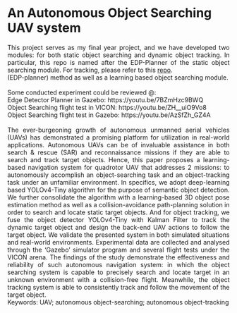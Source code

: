 # An Autonomous Object Searching UAV system
<div align="justify">
This project serves as my final year project, and we have developed two modules: for both static object searching and dynamic object tracking. In particular, this repo is named after the EDP-Planner of the static object searching module. For tracking, please refer to this <a href="https://github.com/pattylo/AUTO">repo</a>. </div>
(EDP-planner) method as well as a learning based object searching module.<br/>
<br/>
Some conducted experiment could be reviewed @:<br/>
Edge Detector Planner in Gazebo: https://youtu.be/7BZmHzc9BWQ<br/>
Object Searching flight test in VICON: https://youtu.be/ZH__uiO9Vo8<br/>
Object Searching flight test in Gazebo: https://youtu.be/AzSfZh_GZ4A<br/>

<br/>
<div align="justify">
  The ever-burgeoning growth of autonomous unmanned aerial vehicles (UAVs) has 
demonstrated a promising platform for utilization in real-world applications. Autonomous 
UAVs can be of invaluable assistance in both search & rescue (SAR) and reconnaissance 
missions if they are able to search and track target objects. Hence, this paper proposes a 
learning-based navigation system for quadrotor UAV that addresses 2 missions: to 
autonomously accomplish an object-searching task and an object-tracking task under an 
unfamiliar environment. 
In specifics, we adopt deep-learning based YOLOv4-Tiny algorithm for the purpose of 
semantic object detection. We further consolidate the algorithm with a learning-based 3D 
object pose estimation method as well as a collision-avoidance path-planning solution in order 
to search and locate static target objects. And for object tracking, we fuse the object detector 
YOLOv4-Tiny with Kalman Filter to track the dynamic target object and design the back-end 
UAV actions to follow the target object. 
We validate the presented system in both simulated situations and real-world environments. 
Experimental data are collected and analysed through the ‘Gazebo’ simulator program and 
several flight tests under the VICON arena. 
The findings of the study demonstrate the effectiveness and reliability of such autonomous 
navigation system: in which the object searching system is capable to precisely search and 
locate target in an unknown environment with a collision-free flight. Meanwhile, the object 
tracking system is able to consistently track and follow the movement of the target object. </br>
Keywords: UAV; autonomous object-searching; autonomous object-tracking 
</div>
